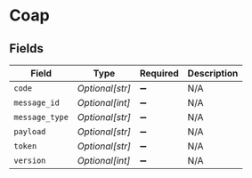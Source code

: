 # Coap


## Fields

| Field              | Type               | Required           | Description        |
| ------------------ | ------------------ | ------------------ | ------------------ |
| `code`             | *Optional[str]*    | :heavy_minus_sign: | N/A                |
| `message_id`       | *Optional[int]*    | :heavy_minus_sign: | N/A                |
| `message_type`     | *Optional[str]*    | :heavy_minus_sign: | N/A                |
| `payload`          | *Optional[str]*    | :heavy_minus_sign: | N/A                |
| `token`            | *Optional[str]*    | :heavy_minus_sign: | N/A                |
| `version`          | *Optional[int]*    | :heavy_minus_sign: | N/A                |